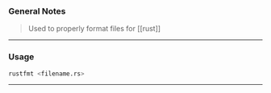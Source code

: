 ### General Notes

> Used to properly format files for [[rust]]

---

### Usage

```Bash
rustfmt <filename.rs>
```

---
